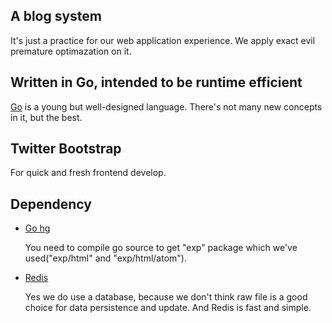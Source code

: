 ## A blog system

It's just a practice for our web application experience. We apply exact evil premature optimazation on it.

## Written in Go, intended to be runtime efficient

[Go](http://golang.org) is a young but well-designed language. There's not many new concepts in it, but the best.

## Twitter Bootstrap

For quick and fresh frontend develop.

## Dependency

* [Go hg](http://https://code.google.com/p/go/)

	You need to compile go source to get "exp" package which we've used("exp/html" and "exp/html/atom").

* [Redis](http://redis.io)

	Yes we do use a database, because we don't think raw file is a good choice for data persistence and update. And Redis is fast and simple.
